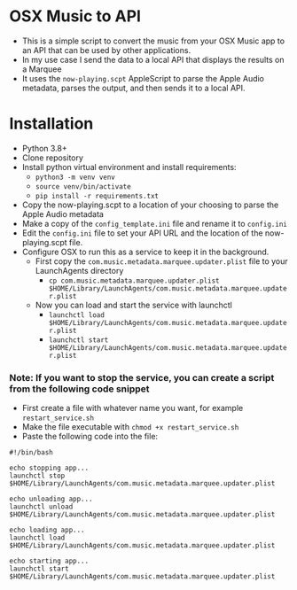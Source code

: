 # OSX Music to API
- This is a simple script to convert the music from your OSX Music app to an API that can be used by other applications.
- In my use case I send the data to a local API that displays the results on a Marquee
- It uses the `now-playing.scpt` AppleScript to parse the Apple Audio metadata, parses the output, and then sends it to a local API.

# Installation
- Python 3.8+
- Clone repository
- Install python virtual environment and install requirements:
  - `python3 -m venv venv`
  - `source venv/bin/activate`
  - `pip install -r requirements.txt`
- Copy the now-playing.scpt to a location of your choosing to parse the Apple Audio metadata
- Make a copy of the `config_template.ini` file and rename it to `config.ini`
- Edit the `config.ini` file to set your API URL and the location of the now-playing.scpt file.
- Configure OSX to run this as a service to keep it in the background. 
  - First copy the `com.music.metadata.marquee.updater.plist` file to your LaunchAgents directory
    - `cp com.music.metadata.marquee.updater.plist $HOME/Library/LaunchAgents/com.music.metadata.marquee.updater.plist`
  - Now you can load and start the service with launchctl
    - `launchctl load $HOME/Library/LaunchAgents/com.music.metadata.marquee.updater.plist`
    - `launchctl start $HOME/Library/LaunchAgents/com.music.metadata.marquee.updater.plist`

### Note: If you want to stop the service, you can create a script from the following code snippet
- First create a file with whatever name you want, for example `restart_service.sh`
- Make the file executable with `chmod +x restart_service.sh`
- Paste the following code into the file:
```
#!/bin/bash

echo stopping app...
launchctl stop $HOME/Library/LaunchAgents/com.music.metadata.marquee.updater.plist

echo unloading app...
launchctl unload $HOME/Library/LaunchAgents/com.music.metadata.marquee.updater.plist

echo loading app...
launchctl load $HOME/Library/LaunchAgents/com.music.metadata.marquee.updater.plist

echo starting app...
launchctl start $HOME/Library/LaunchAgents/com.music.metadata.marquee.updater.plist
```